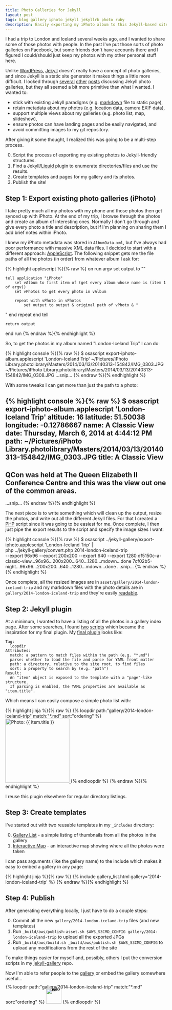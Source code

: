 ```yaml
---
title: Photo Galleries for Jekyll
layout: post
tags: blog gallery iphoto jekyll jekyllrb photo ruby
description: Easily exporting my iPhoto album to this Jekyll-based site.
---
```


I had a trip to London and Iceland several weeks ago, and I wanted to share some of those photos with people. In the
past I've put those sorts of photo galleries on Facebook, but some friends don't have accounts there and I figured I
could/should just keep my photos with my other personal stuff here.

Unlike [WordPress][1], [Jekyll][2] doesn't really have a concept of photo galleries, and since Jekyll is a static site
generator it makes things a little more difficult. I looked through [several][3] [other][4] [posts][5] discussing Jekyll
photo galleries, but they all seemed a bit more primitive than what I wanted. I wanted to:

 * stick with existing Jekyll paradigms (e.g. [markdown][8] file to static page),
 * retain metadata about my photos (e.g. location data, camera EXIF data),
 * support multiple views about my galleries (e.g. photo list, map, slideshow),
 * ensure photos can have landing pages and be easily navigated, and
 * avoid committing images to my git repository.

After giving it some thought, I realized this was going to be a multi-step process.

 0. Script the process of exporting my existing photos to Jekyll-friendly structures.
 0. Find a Jekyll/[Liquid][7] plugin to enumerate directories/files and use the results.
 0. Create templates and pages for my gallery and its photos.
 0. Publish the site!


## Step 1: Export existing photo galleries (iPhoto)

I take pretty much all my photos with my phone and those photos then get synced up with iPhoto. At the end of my trip, I
browse through the photos and create an album of interesting ones. Normally I don't go through and give every photo a
title and description, but if I'm planning on sharing them I add brief notes within iPhoto.

I knew my iPhoto metadata was stored in `AlbumData.xml`, but I've always had poor performance with massive XML data
files. I decided to start with a different approach: [AppleScript][9]. The following snippet gets me the file paths of
all the photos (in order) from whatever album I ask for:

{% highlight applescript %}{% raw %}
on run argv
    set output to ""

    tell application "iPhoto"
        set vAlbum to first item of (get every album whose name is (item 1 of argv))
        set vPhotos to get every photo in vAlbum
        
        repeat with vPhoto in vPhotos
            set output to output & original path of vPhoto & "
"
        end repeat
    end tell
        
    return output
end run
{% endraw %}{% endhighlight %}

So, to get the photos in my album named "London-Iceland Trip" I can do:

{% highlight console %}{% raw %}
$ osascript export-iphoto-album.applescript 'London-Iceland Trip'
~/Pictures/iPhoto Library.photolibrary/Masters/2014/03/13/20140313-154842/IMG_0303.JPG
~/Pictures/iPhoto Library.photolibrary/Masters/2014/03/13/20140313-154842/IMG_0308.JPG
...snip...
{% endraw %}{% endhighlight %}

With some tweaks I can get more than just the path to a photo:

{% highlight console %}{% raw %}
$ osascript export-iphoto-album.applescript 'London-Iceland Trip'
altitude: 16
latitude: 51.50038
longitude: -0.12786667
name: A Classic View
date: Thursday, March 6, 2014 at 4:44:12 PM
path: ~/Pictures/iPhoto Library.photolibrary/Masters/2014/03/13/20140313-154842/IMG_0303.JPG
title: A Classic View
------
QCon was held at The Queen Elizabeth II Conference Centre and this was the view out one of the common areas.
------------
...snip...
{% endraw %}{% endhighlight %}

The next piece is to write something which will clean up the output, resize the photos, and write out all the different
Jekyll files. For that I created a [PHP][10] script since it was going to be easiest for me. Once complete, I then just
pipe the export results to the script and specify the image sizes I want:

{% highlight console %}{% raw %}
$ osascript ../jekyll-gallery/export-iphoto.applescript 'London-Iceland Trip' | \
  php ../jekyll-gallery/convert.php 2014-london-iceland-trip \
  --export 96x96 --export 200x200 --export 640 --export 1280
df5150c-a-classic-view...96x96...200x200...640...1280...mdown...done
7cf02b5-night...96x96...200x200...640...1280...mdown...done
...snip...
{% endraw %}{% endhighlight %}

Once complete, all the resized images are in `asset/gallery/2014-london-iceland-trip` and my markdown files with the
photo details are in `gallery/2014-london-iceland-trip` and they're easily [readable][15].


## Step 2: Jekyll plugin

At a minimum, I wanted to have a listing of all the photos in a gallery index page. After some searches, I found
[two][11] [scripts][12] which became the inspiration for my final plugin. My [final plugin][16] looks like:

    Tag:
      loopdir
    Attributes:
      match: a pattern to match files within the path (e.g. "*.md")
      parse: whether to load the file and parse for YAML front matter
      path: a directory, relative to the site root, to find files
      sort: a property to search by (e.g. "path")
    Result:
      An "item" object is exposed to the template with a "page"-like structure.
      If parsing is enabled, the YAML properties are available as "item.title".

Which means I can easily compose a simple photo list with:

{% highlight jinja %}{% raw %}
{% loopdir path:"gallery/2014-london-iceland-trip" match:"*.md" sort:"ordering" %}
    <a href="/{{ item.fullname }}.html">
        <img alt="Photo: {{ item.title }}" height="200" src="/{{ item.fullname }}~200x200.jpg" title="{{ item.title }}" width="200" />
    </a>
{% endloopdir %}
{% endraw %}{% endhighlight %}

I reuse this plugin elsewhere for regular directory listings.


## Step 3: Create templates

I've started out with two reusable templates in my `_includes` directory:

 0. [Gallery List][13] - a simple listing of thumbnails from all the photos in the gallery
 0. [Interactive Map][14] - an interactive map showing where all the photos were taken

I can pass arguments (like the gallery name) to the include which makes it easy to embed a gallery in any page:

{% highlight jinja %}{% raw %}
{% include gallery_list.html gallery='2014-london-iceland-trip' %}
{% endraw %}{% endhighlight %}


## Step 4: Publish

After generating everything locally, I just have to do a couple steps:

 0. Commit all the new `gallery/2014-london-iceland-trip` files (and new templates)
 0. Run `_build/aws/publish-asset.sh $AWS_S3CMD_CONFIG gallery/2014-london-iceland-trip` to upload all the exported JPGs
 0. Run `_build/aws/build.sh _build/aws/publish.sh $AWS_S3CMD_CONFIG` to upload any modifications from the rest of the
    site

To make things easier for myself and, possibly, others I put the conversion scripts in my [jekyll-gallery][17] repo.

Now I'm able to refer people to the [gallery](/gallery/2014-london-iceland-trip/) or embed the gallery somewhere
useful...

<div style="line-height:0;padding:4px 0 0 1px;">
  {% loopdir path:"gallery/2014-london-iceland-trip" match:"*.md" sort:"ordering" %}<a href="/{{ item.fullname }}.html" style="display:inline-block;margin:3px;text-decoration:none;"><img alt="Photo: {{ item.title }}" height="48" src="{{ site.asset_prefix }}/{{ item.fullname }}~96x96.jpg" title="{{ item.title }}" width="48" style="padding:1px;" /></a>{% endloopdir %}
</div>



 [1]: http://wordpress.org/
 [2]: http://jekyllrb.com/
 [3]: https://github.com/ggreer/jekyll-gallery-generator
 [4]: http://www.mgratzer.com/from-wordpress-to-jekyll/
 [5]: https://github.com/tsmango/jekyll_flickr_set_tag
 [6]: https://help.github.com/articles/what-are-github-pages
 [7]: http://liquidmarkup.org/
 [8]: http://daringfireball.net/projects/markdown/
 [9]: https://developer.apple.com/library/mac/documentation/applescript/Conceptual/AppleScriptX/AppleScriptX.html
 [10]: http://www.php.net/
 [11]: https://gist.github.com/jgatjens/8925165
 [12]: http://simon.heimlicher.com/articles/2012/02/01/jekyll-directory-listing
 [13]: https://github.com/dpb587/dpb587.me/blob/master/_includes/gallery_list.html
 [14]: https://github.com/dpb587/dpb587.me/blob/master/_includes/gallery_map.html
 [15]: https://github.com/dpb587/dpb587.me/blob/master/gallery/2014-london-iceland-trip/df5150c-a-classic-view.md
 [16]: https://github.com/dpb587/dpb587.me/blob/master/_plugins/loopdir.rb
 [17]: https://github.com/dpb587/jekyll-gallery
